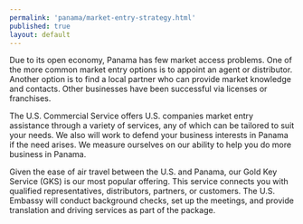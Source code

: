 ```yaml
---
permalink: 'panama/market-entry-strategy.html'
published: true
layout: default
---
```

Due to its open economy, Panama has few market access problems. One of the more common market entry options is to appoint an agent or distributor. Another option is to find a local partner who can provide market knowledge and contacts. Other businesses have been successful via licenses or franchises.

The U.S. Commercial Service offers U.S. companies market entry assistance through a variety of services, any of which can be tailored to suit your needs. We also will work to defend your business interests in Panama if the need arises. We measure ourselves on our ability to help you do more business in Panama.

Given the ease of air travel between the U.S. and Panama, our Gold Key Service (GKS) is our most popular offering. This service connects you with qualified representatives, distributors, partners, or customers. The U.S. Embassy will conduct background checks, set up the meetings, and provide translation and driving services as part of the package.
